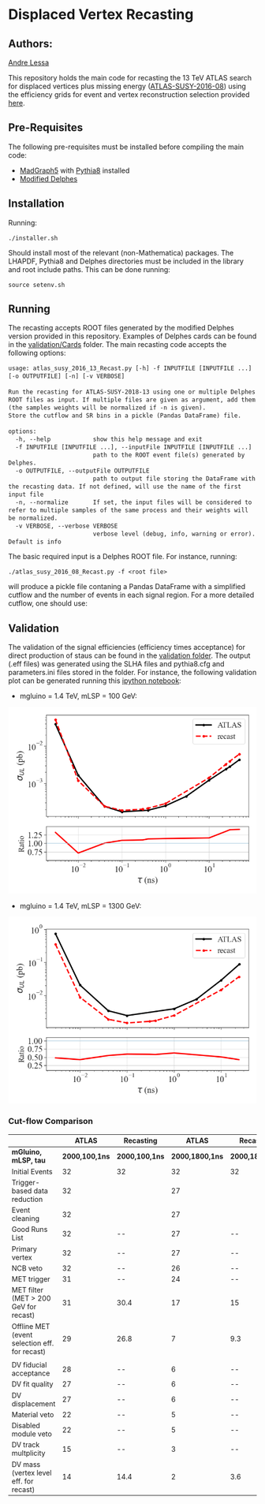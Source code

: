 # Displaced Vertex Recasting #

## Authors: ##
[Andre Lessa](mailto:andre.lessa@ufabc.edu.br)

This repository holds the main code for recasting the 13 TeV ATLAS search for displaced vertices
plus missing energy ([ATLAS-SUSY-2016-08](https://atlas.web.cern.ch/Atlas/GROUPS/PHYSICS/PAPERS/SUSY-2016-08/))
using the efficiency grids  for event and vertex reconstruction selection provided [here](https://atlas.web.cern.ch/Atlas/GROUPS/PHYSICS/PAPERS/SUSY-2016-08/hepdata_info.pdf).

## Pre-Requisites ##

The following pre-requisites must be installed before compiling the main code:

  * [MadGraph5](https://launchpad.net/mg5amcnlo) with [Pythia8](https://pythia.org/) installed
  * [Modified Delphes](./DelphesLLP.tar.gz)
  
## Installation ##

Running:

```
./installer.sh
```

Should install most of the relevant (non-Mathematica) packages.
The LHAPDF, Pythia8 and Delphes directories must be included in the library and root include paths.
This can be done running:

```
source setenv.sh
```

## Running ##

The recasting accepts ROOT files generated by the modified Delphes version provided in this repository.
Examples of Delphes cards can be found in the [validation/Cards](./validation/Cards) folder.
The main recasting code accepts the following options:

```
usage: atlas_susy_2016_13_Recast.py [-h] -f INPUTFILE [INPUTFILE ...] [-o OUTPUTFILE] [-n] [-v VERBOSE]

Run the recasting for ATLAS-SUSY-2018-13 using one or multiple Delphes ROOT files as input. If multiple files are given as argument, add them (the samples weights will be normalized if -n is given).
Store the cutflow and SR bins in a pickle (Pandas DataFrame) file.

options:
  -h, --help            show this help message and exit
  -f INPUTFILE [INPUTFILE ...], --inputFile INPUTFILE [INPUTFILE ...]
                        path to the ROOT event file(s) generated by Delphes.
  -o OUTPUTFILE, --outputFile OUTPUTFILE
                        path to output file storing the DataFrame with the recasting data. If not defined, will use the name of the first input file
  -n, --normalize       If set, the input files will be considered to refer to multiple samples of the same process and their weights will be normalized.
  -v VERBOSE, --verbose VERBOSE
                        verbose level (debug, info, warning or error). Default is info

```

The basic required input is a Delphes ROOT file.
For instance, running:

```
./atlas_susy_2016_08_Recast.py -f <root file>
```
will produce a pickle file contaning a Pandas DataFrame with a simplified cutflow and the number of events in each signal region.
For a more detailed cutflow, one should use:

## Validation ##

The validation of the signal efficiencies (efficiency times acceptance)
for direct production of staus can be found in the [validation folder](validation).
The output (.eff files) was generated using the SLHA files and pythia8.cfg and parameters.ini files stored in the folder.
For instance, the following validation plot can be generated running this [ipython notebook](validation/validation-mlsp100.ipynb):

 * mgluino = 1.4 TeV, mLSP = 100 GeV:

![Alt text](validation/validationPlot_mlsp100.png?raw=true "Validation Plot")


* mgluino = 1.4 TeV, mLSP = 1300 GeV:

![Alt text](validation/validationPlot_dm100.png?raw=true "Validation Plot")



### Cut-flow Comparison


|             | ATLAS  | Recasting  |   ATLAS | Recasting  |
| ----------- | ------ | ---------- | ------- | ---------- |
|  **mGluino, mLSP, tau**             | **2000,100,1ns**  | **2000,100,1ns**  |   **2000,1800,1ns** | **2000,1800,1ns**  |
| Initial Events                 |   32   |   32   |   32   |   32  |
| Trigger-based data reduction   |   32   |        |   27   |       |
| Event cleaning                 |   32   |        |   27   |       |
| Good Runs List   |   32   |   --   |   27   |   --  |
| Primary vertex   |   32   |   --   |   27   |   --  |
| NCB veto   |   32   |   --   |   26   |   --  |
| MET trigger   |   31   |   --   |   24   |   --  |
| MET filter (MET > 200 GeV for recast)   |   31   |   30.4   |   17   |   15  |
| Offline MET (event selection eff. for recast)   |   29   |   26.8   |   7   |  9.3  |
|  |
| DV fiducial acceptance   |   28   |   --   |   6   |   --  |
| DV fit quality   |   27   |   --   |   6   |   --  |
| DV displacement   |   27   |   --   |   6   |   --  |
| Material veto   |   22   |   --   |   5   |   --  |
| Disabled module veto   |   22   |   --   |   5   |   --  |
| DV track multplicity   |   15   |   --   |   3   |   --  |
| DV mass (vertex level eff. for recast)   |   14   |   14.4   |   2   |   3.6  | 	
